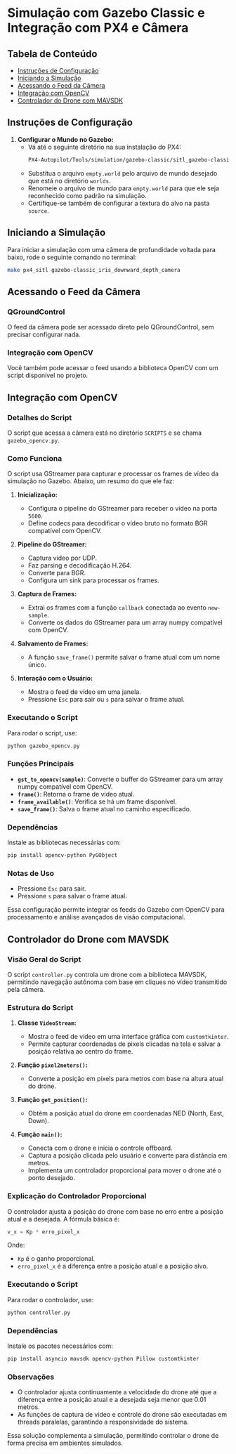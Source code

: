# Simulação com Gazebo Classic e Integração com PX4 e Câmera

## Tabela de Conteúdo

- [Instruções de Configuração](#instrucoes-de-configuracao)
- [Iniciando a Simulação](#iniciando-a-simulacao)
- [Acessando o Feed da Câmera](#acessando-o-feed-da-camera)
- [Integração com OpenCV](#integracao-com-opencv)
- [Controlador do Drone com MAVSDK](#controlador-do-drone-com-mavsdk)

## Instruções de Configuração

1. **Configurar o Mundo no Gazebo:**
   - Vá até o seguinte diretório na sua instalação do PX4:
     ```bash
     PX4-Autopilot/Tools/simulation/gazebo-classic/sitl_gazebo-classic/worlds
     ```
   - Substitua o arquivo `empty.world` pelo arquivo de mundo desejado que está no diretório `worlds`.
   - Renomeie o arquivo de mundo para `empty.world` para que ele seja reconhecido como padrão na simulação.
   - Certifique-se também de configurar a textura do alvo na pasta `source`.

## Iniciando a Simulação

Para iniciar a simulação com uma câmera de profundidade voltada para baixo, rode o seguinte comando no terminal:

```bash
make px4_sitl gazebo-classic_iris_downward_depth_camera
```

## Acessando o Feed da Câmera

### QGroundControl

O feed da câmera pode ser acessado direto pelo QGroundControl, sem precisar configurar nada.

### Integração com OpenCV

Você também pode acessar o feed usando a biblioteca OpenCV com um script disponível no projeto.

## Integração com OpenCV

### Detalhes do Script

O script que acessa a câmera está no diretório `SCRIPTS` e se chama `gazebo_opencv.py`.

### Como Funciona

O script usa GStreamer para capturar e processar os frames de vídeo da simulação no Gazebo. Abaixo, um resumo do que ele faz:

1. **Inicialização:**
   - Configura o pipeline do GStreamer para receber o vídeo na porta `5600`.
   - Define codecs para decodificar o vídeo bruto no formato BGR compatível com OpenCV.

2. **Pipeline do GStreamer:**
   - Captura vídeo por UDP.
   - Faz parsing e decodificação H.264.
   - Converte para BGR.
   - Configura um sink para processar os frames.

3. **Captura de Frames:**
   - Extrai os frames com a função `callback` conectada ao evento `new-sample`.
   - Converte os dados do GStreamer para um array numpy compatível com OpenCV.

4. **Salvamento de Frames:**
   - A função `save_frame()` permite salvar o frame atual com um nome único.

5. **Interação com o Usuário:**
   - Mostra o feed de vídeo em uma janela.
   - Pressione `Esc` para sair ou `s` para salvar o frame atual.

### Executando o Script

Para rodar o script, use:

```bash
python gazebo_opencv.py
```

### Funções Principais
- **`gst_to_opencv(sample)`**: Converte o buffer do GStreamer para um array numpy compatível com OpenCV.
- **`frame()`**: Retorna o frame de vídeo atual.
- **`frame_available()`**: Verifica se há um frame disponível.
- **`save_frame()`**: Salva o frame atual no caminho especificado.

### Dependências

Instale as bibliotecas necessárias com:

```bash
pip install opencv-python PyGObject
```

### Notas de Uso
- Pressione `Esc` para sair.
- Pressione `s` para salvar o frame atual.

Essa configuração permite integrar os feeds do Gazebo com OpenCV para processamento e análise avançados de visão computacional.

## Controlador do Drone com MAVSDK

### Visão Geral do Script

O script `controller.py` controla um drone com a biblioteca MAVSDK, permitindo navegação autônoma com base em cliques no vídeo transmitido pela câmera.

### Estrutura do Script

1. **Classe `VideoStream`:**
   - Mostra o feed de vídeo em uma interface gráfica com `customtkinter`.
   - Permite capturar coordenadas de pixels clicadas na tela e salvar a posição relativa ao centro do frame.

2. **Função `pixel2meters()`:**
   - Converte a posição em pixels para metros com base na altura atual do drone.

3. **Função `get_position()`:**
   - Obtém a posição atual do drone em coordenadas NED (North, East, Down).

4. **Função `main()`:**
   - Conecta com o drone e inicia o controle offboard.
   - Captura a posição clicada pelo usuário e converte para distância em metros.
   - Implementa um controlador proporcional para mover o drone até o ponto desejado.

### Explicação do Controlador Proporcional

O controlador ajusta a posição do drone com base no erro entre a posição atual e a desejada. A fórmula básica é:

```python
v_x = Kp * erro_pixel_x
```

Onde:
- `Kp` é o ganho proporcional.
- `erro_pixel_x` é a diferença entre a posição atual e a posição alvo.

### Executando o Script

Para rodar o controlador, use:

```bash
python controller.py
```

### Dependências

Instale os pacotes necessários com:

```bash
pip install asyncio mavsdk opencv-python Pillow customtkinter
```

### Observações

- O controlador ajusta continuamente a velocidade do drone até que a diferença entre a posição atual e a desejada seja menor que 0.01 metros.
- As funções de captura de vídeo e controle do drone são executadas em threads paralelas, garantindo a responsividade do sistema.

Essa solução complementa a simulação, permitindo controlar o drone de forma precisa em ambientes simulados.

